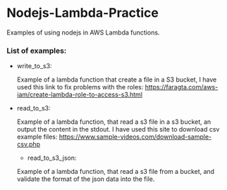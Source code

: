 # Nodejs-Lambda-Practice
Examples of using nodejs in AWS Lambda functions.

### List of examples:
- write_to_s3:

  Example of a lambda function that create a file in a S3 bucket, I have used this link to fix problems with the roles: 
  https://faragta.com/aws-iam/create-lambda-role-to-access-s3.html
  
- read_to_s3:

  Example of a lambda function, that read a s3 file in a s3 bucket, an output the content in the stdout.
  I have used this site to download csv example files: https://www.sample-videos.com/download-sample-csv.php
  
  - read_to_s3_json:

  Example of a lambda function, that read a s3 file from a bucket, and validate the format of the json data into the file.
